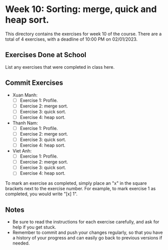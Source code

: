 # Week 10: Sorting: merge, quick and heap sort.

This directory contains the exercises for week 10 of the course. There are a total of 4 exercises, with a deadline of 10:00 PM on 02/01/2023.

## Exercises Done at School

List any exercises that were completed in class here.

## Commit Exercises

- Xuan Manh:
  - [ ] Exercise 1: Profile.
  - [ ] Exercise 2: merge sort.
  - [ ] Exercise 3: quick sort.
  - [ ] Exercise 4: heap sort.
- Thanh Nam:
  - [ ] Exercise 1: Profile.
  - [ ] Exercise 2: merge sort.
  - [ ] Exercise 3: quick sort.
  - [ ] Exercise 4: heap sort.
- Viet Anh:
  - [ ] Exercise 1: Profile.
  - [ ] Exercise 2: merge sort.
  - [ ] Exercise 3: quick sort.
  - [ ] Exercise 4: heap sort.

To mark an exercise as completed, simply place an "x" in the square brackets next to the exercise number. For example, to mark exercise 1 as completed, you would write "[x] 1".

## Notes

- Be sure to read the instructions for each exercise carefully, and ask for help if you get stuck.
- Remember to commit and push your changes regularly, so that you have a history of your progress and can easily go back to previous versions if needed.
